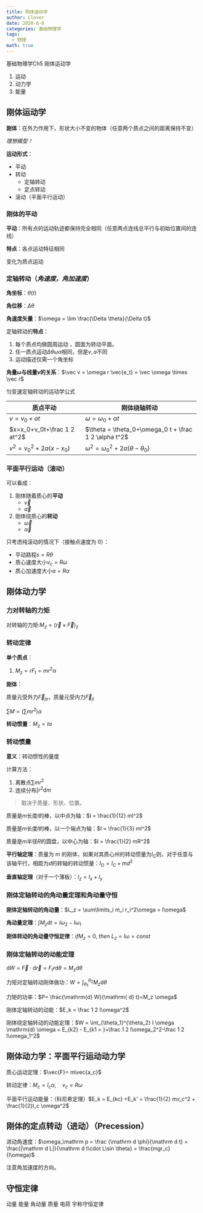 ```yaml
---
title: 刚体运动学
author: Clover
date: 2020-6-8
categories: 基础物理学
tags:
  - 物理
math: true
---
```


基础物理学Ch5 刚体运动学

<!-- more -->

1. 运动
2. 动力学
3. 能量

## 刚体运动学

**刚体**：在外力作用下，形状大小不变的物体（任意两个质点之间的距离保持不变）

_理想模型！_

**运动形式**：

- 平动
- 转动
  - 定轴转动
  - 定点转动
- 滚动（平面平行运动）

### 刚体的平动

**平动**：所有点的运动轨迹都保持完全相同（任意两点连线总平行与初始位置间的连线）

**特点**：各点运动特征相同

变化为质点运动

### 定轴转动（_角速度，角加速度_）

**角坐标**：$\theta(t)$

**角位移**：$\Delta \theta$

**角速度矢量**：$\omega = \lim \frac{\Delta \theta}{\Delta t}$

定轴转动的**特点**：

1. 每个质点均做圆周运动 ，圆面为转动平面。
2. 任一质点运动$\Delta \theta \omega \alpha$相同，但是$v,a$不同
3. 运动描述仅需一个角坐标

**角量$\omega$与线量$v$的关系**：$\vec v = \omega r \vec{e_t} = \vec \omega \times \vec r$

匀变速定轴转动的运动学公式

| 质点平动                     | 刚体绕轴转动                                          |
| ---------------------------- | ----------------------------------------------------- |
| $v=v_0+at$                   | $\omega = \omega_0+\alpha t$                          |
| $x=x_0+v_0t+\frac 1 2 at^2$  | $\theta = \theta_0+\omega_0 t + \frac 1 2 \alpha t^2$ |
| $v^2 = v_0^2 + 2 a (x -x_0)$ | $\omega^2 = \omega_0^2 +2 a (\theta -\theta_0)$       |

### 平面平行运动（滚动）

可以看成：

1. 刚体随着质心的**平动**
   - $\vec v$
   - $\vec a$
2. 刚体绕质心的**转动**
   - $\vec \omega$
   - $\vec \alpha$

只考虑纯滚动的情况下（接触点速度为 0）：

- 平动路程$s = R \theta$
- 质心速度大小$v_c = R\omega$
- 质心加速度大小$a = R \alpha$

## 刚体动力学

### 力对转轴的力矩

对转轴的力矩:$M_z = (\vec r \times \vec F)_z$

### 转动定律

**单个质点**：

1. $M_z = r F_t = mr^2\alpha$

**刚体**：

质量元受外力$\vec F_{je}$，质量元受内力$\vec F_{ji}$

$\sum M = (\sum mr^2)\alpha$

**转动惯量**：$M_z = I \alpha$

### 转动惯量

**意义**：转动惯性的量度

计算方法：

1. 离散点$\sum m r ^2$
2. 连续分布$\int r^2 \mathrm d m$

> 取决于质量、形状、位置。

质量是$m$长度$l$的棒，以中点为轴：$I = \frac{1}{12} ml^2$

质量是$m$长度$l$的棒，以一个端点为轴：$I = \frac{1}{3} ml^2$

质量是$m$半径$R$的圆盘，以中心为轴：$I = \frac{1}{2} mR^2$

**平行轴定理**：质量为 m 的刚体，如果对其质心州的转动惯量为$I_C$则，对于任意与该轴平行，相距为$d$的转轴的转动惯量：$I_O=I_C+md^2$

**垂直轴定理**（对于一个薄板）：$I_z = I_x +I_y$

### 刚体定轴转动的角动量定理和角动量守恒

**刚体定轴转动的角动量**：$L_z = \sum\limits_i m_i r_i^2\omega = I\omega$

**角动量定理**：$\int M_z \mathrm{d}t = I\omega_2 -I \omega_1$

**刚体转动的角动量守恒定律**：$if M_z = 0 ,\ then \  L_z = I\omega = const$

### 刚体定轴转动的动能定理

$\mathrm{ d} W = \vec{F}\cdot \mathrm d \vec{r} = F_t r\mathrm{d} \theta = M_z \mathrm d \theta$

力矩对定轴转动刚体做功：$W = \int _{\theta_1}^{\theta_2}M_z \mathrm{d} \theta$

力矩的功率：$P= \frac{\mathrm{d} W}{\mathrm{ d} t}=M_z \omega$

刚体定轴转动的动能：$E_k = \frac 1 2 I\omega^2$

刚体绕定轴转动的动能定理：$W = \int_{\theta_1}^{\theta_2} I \omega \mathrm{d} \omega = E_{k2} - E_{k1 = }=\frac 1 2 I\omega_2^2-\frac 1 2 I\omega_1^2$

## 刚体动力学：平面平行运动动力学

质心运动定理：$\vec{F}= m\vec{a_c}$

转动定律：$M_c = I_c \alpha ,\quad v_c = R \omega$

平面平行运动能量：（科尼希定理）$E_k = E_{kc} +E_k' = \frac{1}{2} mv_c^2 + \frac{1}{2}I_c \omega^2$

## 刚体的定点转动（进动）（Precession）

进动角速度：$\omega_\mathrm p = \frac {\mathrm d \phi}{\mathrm d t} = \frac{|\mathrm d L|}{\mathrm d t\cdot L\sin \theta} = \frac{mgr_c}{I\omega}$

注意角加速度的方向。

## 守恒定律

动量
能量
角动量
质量
电荷
宇称守恒定律
